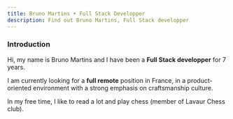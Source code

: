 ```yaml
---
title: Bruno Martins • Full Stack Developper
description: Find out Bruno Martins, Full Stack developper
---
```


### Introduction

Hi, my name is Bruno Martins and I have been a **Full Stack developper** for 7 years.

I am currently looking for a **full remote** position in France, in a product-oriented environment with a strong emphasis on craftsmanship culture.

In my free time, I like to read a lot and play chess (member of Lavaur Chess club).
